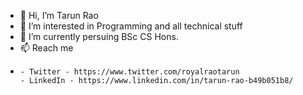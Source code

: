 - 👋 Hi, I’m Tarun Rao
- 👀 I’m interested in Programming and all technical stuff
- 🌱 I’m currently persuing BSc CS Hons.
- 📫 Reach me
-     - Twitter - https://www.twitter.com/royalraotarun
      - LinkedIn - https://www.linkedin.com/in/tarun-rao-b49b051b8/

<!---
royalraotarun/royalraotarun is a ✨ special ✨ repository because its `README.md` (this file) appears on your GitHub profile.
You can click the Preview link to take a look at your changes.
--->
